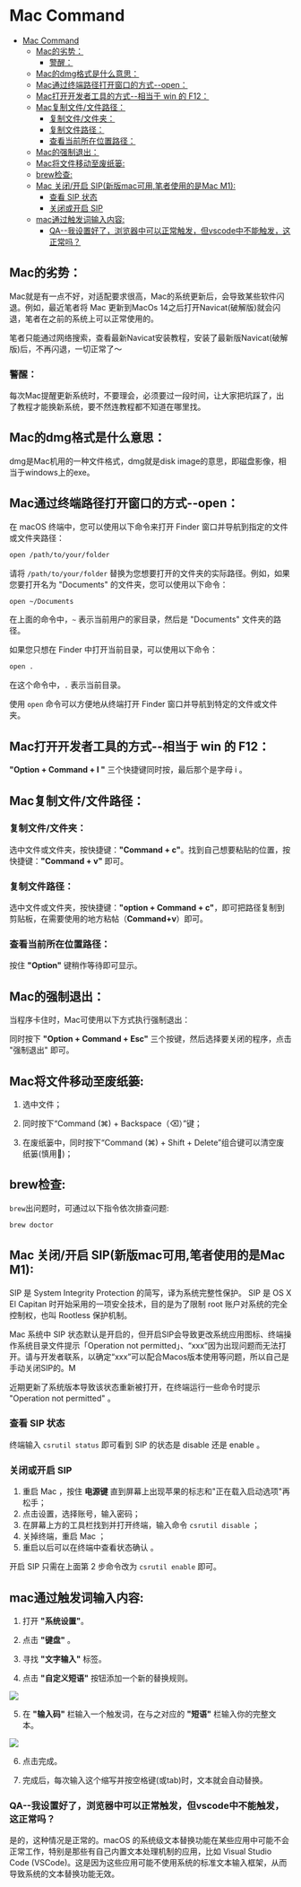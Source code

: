 # Mac Command
- [Mac Command](#mac-command)
  - [Mac的劣势：](#mac的劣势)
    - [警醒：](#警醒)
  - [Mac的dmg格式是什么意思：](#mac的dmg格式是什么意思)
  - [Mac通过终端路径打开窗口的方式--open：](#mac通过终端路径打开窗口的方式--open)
  - [Mac打开开发者工具的方式--相当于 win 的 F12：](#mac打开开发者工具的方式--相当于-win-的-f12)
  - [Mac复制文件/文件路径：](#mac复制文件文件路径)
    - [复制文件/文件夹：](#复制文件文件夹)
    - [复制文件路径：](#复制文件路径)
    - [查看当前所在位置路径：](#查看当前所在位置路径)
  - [Mac的强制退出：](#mac的强制退出)
  - [Mac将文件移动至废纸篓:](#mac将文件移动至废纸篓)
  - [brew检查:](#brew检查)
  - [Mac 关闭/开启 SIP(新版mac可用,笔者使用的是Mac M1):](#mac-关闭开启-sip新版mac可用笔者使用的是mac-m1)
    - [查看 SIP 状态](#查看-sip-状态)
    - [关闭或开启 SIP](#关闭或开启-sip)
  - [mac通过触发词输入内容:](#mac通过触发词输入内容)
    - [QA--我设置好了，浏览器中可以正常触发，但vscode中不能触发，这正常吗？](#qa--我设置好了浏览器中可以正常触发但vscode中不能触发这正常吗)

## Mac的劣势：

Mac就是有一点不好，对适配要求很高，Mac的系统更新后，会导致某些软件闪退。例如，最近笔者将 Mac 更新到MacOs 14之后打开Navicat(破解版)就会闪退，笔者在之前的系统上可以正常使用的。<br>

笔者只能通过网络搜索，查看最新Navicat安装教程，安装了最新版Navicat(破解版)后，不再闪退，一切正常了～<br>

### 警醒：

每次Mac提醒更新系统时，不要理会，必须要过一段时间，让大家把坑踩了，出了教程才能换新系统，要不然连教程都不知道在哪里找。<br>

## Mac的dmg格式是什么意思：

dmg是Mac机用的一种文件格式，dmg就是disk image的意思，即磁盘影像，相当于windows上的exe。<br>

## Mac通过终端路径打开窗口的方式--open：

在 macOS 终端中，您可以使用以下命令来打开 Finder 窗口并导航到指定的文件或文件夹路径：<br>

```bash
open /path/to/your/folder
```

请将 `/path/to/your/folder` 替换为您想要打开的文件夹的实际路径。例如，如果您要打开名为 "Documents" 的文件夹，您可以使用以下命令：<br>

```bash
open ~/Documents
```

在上面的命令中，`~` 表示当前用户的家目录，然后是 "Documents" 文件夹的路径。<br>

如果您只想在 Finder 中打开当前目录，可以使用以下命令：<br>

```bash
open .
```

在这个命令中，`.` 表示当前目录。<br>

使用 `open` 命令可以方便地从终端打开 Finder 窗口并导航到特定的文件或文件夹。<br>


## Mac打开开发者工具的方式--相当于 win 的 F12：

**"Option + Command + I "** 三个快捷键同时按，最后那个是字母 i 。<br>


## Mac复制文件/文件路径：

### 复制文件/文件夹：

选中文件或文件夹，按快捷键：**"Command + c"**。找到自己想要粘贴的位置，按快捷键：**"Command + v"** 即可。<br>


### 复制文件路径：

选中文件或文件夹，按快捷键：**"option + Command + c"**，即可把路径复制到剪贴板，在需要使用的地方粘帖（**Command+v**）即可。<br>

### 查看当前所在位置路径：

按住 **"Option"** 键稍作等待即可显示。<br>

## Mac的强制退出：

当程序卡住时，Mac可使用以下方式执行强制退出：<br>

同时按下 **"Option + Command + Esc"** 三个按键，然后选择要关闭的程序，点击 "强制退出" 即可。<br>


## Mac将文件移动至废纸篓:

1. 选中文件；
   
2. 同时按下“Command (⌘) + Backspace（⌫）”键；

3. 在废纸篓中，同时按下“Command (⌘) + Shift + Delete”组合键可以清空废纸篓(慎用🚨)；


## brew检查:

`brew`出问题时，可通过以下指令依次排查问题:<br>

```bash
brew doctor
```

## Mac 关闭/开启 SIP(新版mac可用,笔者使用的是Mac M1):

SIP 是 System Integrity Protection 的简写，译为系统完整性保护。 SIP 是 OS X El Capitan 时开始采用的一项安全技术，目的是为了限制 root 账户对系统的完全控制权，也叫 Rootless 保护机制。<br>

Mac 系统中 SIP 状态默认是开启的，但开启SIP会导致更改系统应用图标、终端操作系统目录文件提示「Operation not permitted」、“xxx”因为出现问题而无法打开。请与开发者联系，以确定“xxx”可以配合Macos版本使用等问题，所以自己是手动关闭SIP的。M<br>

近期更新了系统版本导致该状态重新被打开，在终端运行一些命令时提示 "Operation not permitted" 。<br>

### 查看 SIP 状态

终端输入 `csrutil status` 即可看到 SIP 的状态是 disable 还是 enable 。<br>

### 关闭或开启 SIP 

1. 重启 Mac ，按住 **电源键** 直到屏幕上出现苹果的标志和"正在载入启动选项"再松手；
2. 点击设置，选择账号，输入密码；
3. 在屏幕上方的工具栏找到并打开终端，输入命令 `csrutil disable` ；
4. 关掉终端，重启 Mac ；
5. 重启以后可以在终端中查看状态确认 。

开启 SIP 只需在上面第 2 步命令改为 `csrutil enable` 即可。<br>


## mac通过触发词输入内容:

1. 打开 **"系统设置"**。

2. 点击 **"键盘"** 。

3. 寻找 **"文字输入"** 标签。

4. 点击 **"自定义短语"** 按钮添加一个新的替换规则。

![](./mac文本输入.jpg)

5. 在 **"输入码"** 栏输入一个触发词，在与之对应的 **"短语"** 栏输入你的完整文本。

![](./mac触发词.jpg)

6. 点击完成。

7. 完成后，每次输入这个缩写并按空格键(或tab)时，文本就会自动替换。

### QA--我设置好了，浏览器中可以正常触发，但vscode中不能触发，这正常吗？

是的，这种情况是正常的。macOS 的系统级文本替换功能在某些应用中可能不会正常工作，特别是那些有自己内置文本处理机制的应用，比如 Visual Studio Code (VSCode)。这是因为这些应用可能不使用系统的标准文本输入框架，从而导致系统的文本替换功能无效。<br>